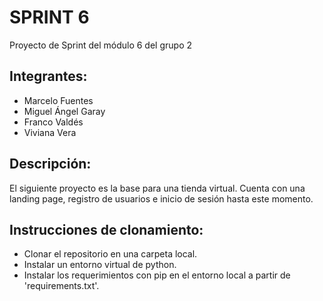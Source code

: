 # SPRINT 6

Proyecto de Sprint del módulo 6 del grupo 2

## Integrantes:
- Marcelo Fuentes
- Miguel Ángel Garay
- Franco Valdés
- Viviana Vera

## Descripción:
El siguiente proyecto es la base para una tienda virtual. Cuenta con una landing page, registro de usuarios e inicio de sesión hasta este momento.

## Instrucciones de clonamiento:
- Clonar el repositorio en una carpeta local.
- Instalar un entorno virtual de python.
- Instalar los requerimientos con pip en el entorno local a partir de 'requirements.txt'.
